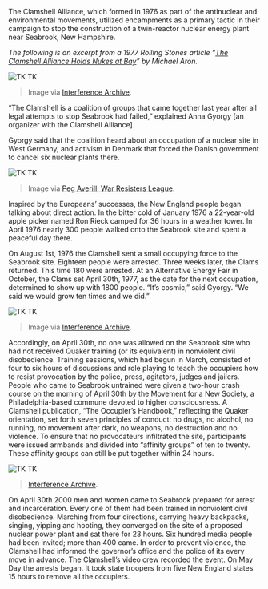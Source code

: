
The Clamshell Alliance, which formed in 1976 as part of the antinuclear and environmental movements, utilized encampments as a primary tactic in their campaign to stop the construction of a twin-reactor nuclear energy plant near Seabrook, New Hampshire.

*The following is an excerpt from a 1977 Rolling Stones article “*[*The Clamshell Alliance Holds Nukes at Bay*](https://www.rollingstone.com/culture/culture-news/the-clamshell-alliance-holds-nukes-at-bay-188179/)*” by Michael Aron.*


![TK TK](/da4a/assets/images/actions/encampments/anti-nuclear-movement/nuclear-america.jpg)
> Image via [Interference Archive](https://interferencearchive.org/).

“The Clamshell is a coalition of groups that came together last year after all legal attempts to stop Seabrook had failed,” explained Anna Gyorgy [an organizer with the Clamshell Alliance].

Gyorgy said that the coalition heard about an occupation of a nuclear site in West Germany, and activism in Denmark that forced the Danish government to cancel six nuclear plants there.

![TK TK](/da4a/assets/images/actions/encampments/anti-nuclear-movement/skulls.jpg)
> Image via [Peg Averill, War Resisters League](https://postermuseum.com/products/no-nuclear-terror-power-or-weapons).

Inspired by the Europeans’ successes, the New England people began talking about direct action. In the bitter cold of January 1976 a 22-year-old apple picker named Ron Rieck camped for 36 hours in a weather tower. In April 1976 nearly 300 people walked onto the Seabrook site and spent a peaceful day there.

On August 1st, 1976 the Clamshell sent a small occupying force to the Seabrook site. Eighteen people were arrested. Three weeks later, the Clams returned. This time 180 were arrested. At an Alternative Energy Fair in October, the Clams set April 30th, 1977, as the date for the next occupation, determined to show up with 1800 people. “It’s cosmic,” said Gyorgy. “We said we would grow ten times and we did.”

![TK TK](/da4a/assets/images/actions/encampments/anti-nuclear-movement/woodcut.png)
> Image via [Interference Archive](https://interferencearchive.org/).

Accordingly, on April 30th, no one was allowed on the Seabrook site who had not received Quaker training (or its equivalent) in nonviolent civil disobedience. Training sessions, which had begun in March, consisted of four to six hours of discussions and role playing to teach the occupiers how to resist provocation by the police, press, agitators, judges and jailers. People who came to Seabrook untrained were given a two-hour crash course on the morning of April 30th by the Movement for a New Society, a Philadelphia-based commune devoted to higher consciousness. A Clamshell publication, “The Occupier’s Handbook,” reflecting the Quaker orientation, set forth seven principles of conduct: no drugs, no alcohol, no running, no movement after dark, no weapons, no destruction and no violence. To ensure that no provocateurs infiltrated the site, participants were issued armbands and divided into “affinity groups” of ten to twenty. These affinity groups can still be put together within 24 hours.

![TK TK](/da4a/assets/images/actions/encampments/anti-nuclear-movement/cows.png)
> [Interference Archive](https://interferencearchive.org/).

On April 30th 2000 men and women came to Seabrook prepared for arrest and incarceration. Every one of them had been trained in nonviolent civil disobedience. Marching from four directions, carrying heavy backpacks, singing, yipping and hooting, they converged on the site of a proposed nuclear power plant and sat there for 23 hours. Six hundred media people had been invited; more than 400 came. In order to prevent violence, the Clamshell had informed the governor’s office and the police of its every move in advance. The Clamshell’s video crew recorded the event. On May Day the arrests began. It took state troopers from five New England states 15 hours to remove all the occupiers.
